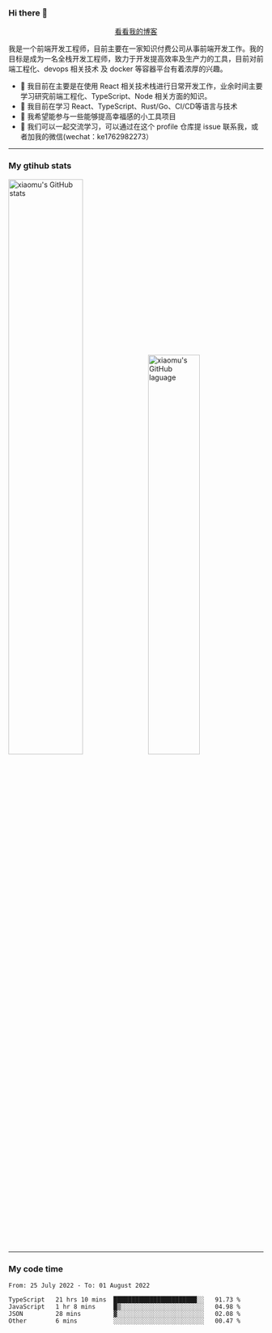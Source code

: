 ### Hi there 👋

<p align="center">
  <a href="https://blog.realjacket.site/">看看我的博客</a>
</p>

我是一个前端开发工程师，目前主要在一家知识付费公司从事前端开发工作。我的目标是成为一名全栈开发工程师，致力于开发提高效率及生产力的工具，目前对前端工程化、devops 相关技术 及 docker 等容器平台有着浓厚的兴趣。

- 🔭 我目前在主要是在使用 React 相关技术栈进行日常开发工作，业余时间主要学习研究前端工程化、TypeScript、Node 相关方面的知识。
- 🌱 我目前在学习 React、TypeScript、Rust/Go、CI/CD等语言与技术
- 👯 我希望能参与一些能够提高幸福感的小工具项目
- 💬 我们可以一起交流学习，可以通过在这个 profile 仓库提 issue 联系我，或者加我的微信(wechat：ke1762982273）

***

### My gtihub stats

<a><img src="https://github-readme-stats.vercel.app/api?username=real-jacket" title="xiaomu's GitHub stats" alt="xiaomu's GitHub stats" style="width:54%;"/></a>
<a><img src="https://github-readme-stats.vercel.app/api/top-langs/?username=real-jacket&layout=compact" title="xiaomu's GitHub laguage" alt="xiaomu's GitHub laguage" style="width:45%;"/><a/>

***

### My code time

<!--START_SECTION:waka-->

```text
From: 25 July 2022 - To: 01 August 2022

TypeScript   21 hrs 10 mins  ███████████████████████░░   91.73 %
JavaScript   1 hr 8 mins     █▒░░░░░░░░░░░░░░░░░░░░░░░   04.98 %
JSON         28 mins         ▓░░░░░░░░░░░░░░░░░░░░░░░░   02.08 %
Other        6 mins          ░░░░░░░░░░░░░░░░░░░░░░░░░   00.47 %
```

<!--END_SECTION:waka-->

